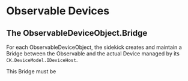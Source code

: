 # Observable Devices

## The ObservableDeviceObject.Bridge

For each ObservableDeviceObject, the sidekick creates and maintain a Bridge between the Observable and the actual Device
managed by its `CK.DeviceModel.IDeviceHost`.

This Bridge must be 


